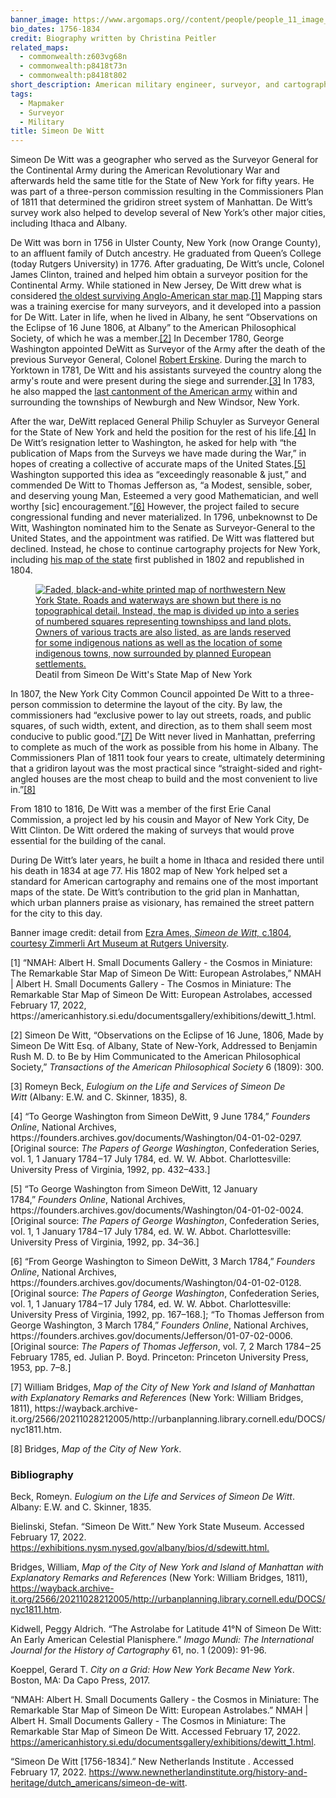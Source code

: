 ```yaml
---
banner_image: https://www.argomaps.org//content/people/people_11_image_compress_100.jpg
bio_dates: 1756-1834
credit: Biography written by Christina Peitler
related_maps:
  - commonwealth:z603vg68n
  - commonwealth:p8418t73n
  - commonwealth:p8418t802
short_description: American military engineer, surveyor, and cartographer
tags:
  - Mapmaker
  - Surveyor
  - Military
title: Simeon De Witt
---
```

<p>Simeon De Witt was a geographer who served as the Surveyor General for the Continental Army during the American Revolutionary War and afterwards held the same title for the State of New York for fifty years. He was part of a three-person commission resulting in the Commissioners Plan of 1811 that determined the gridiron street system of Manhattan. De Witt&rsquo;s survey work also helped to develop several of New York&rsquo;s other major cities, including Ithaca and Albany.</p>

<p>De Witt was born in 1756 in Ulster County, New York (now Orange County), to an affluent family of Dutch ancestry. He graduated from Queen&rsquo;s College (today Rutgers University) in 1776. After graduating, De Witt&rsquo;s uncle, Colonel James Clinton, trained and helped him obtain a surveyor position for the Continental Army. While stationed in New Jersey, De Witt drew what is considered <a href="https://americanhistory.si.edu/documentsgallery/exhibitions/dewitt_1.html">the oldest surviving Anglo-American star map</a>.<a href="#fn1">[1]</a> Mapping stars was a training exercise for many surveyors, and it developed into a passion for De Witt. Later in life, when he lived in Albany, he sent &ldquo;Observations on the Eclipse of 16 June 1806, at Albany&rdquo; to the American Philosophical Society, of which he was a member.<a href="#fn2">[2]</a> In December 1780, George Washington appointed DeWitt as Surveyor of the Army after the death of the previous Surveyor General, Colonel <a href="/people/robert-erskine/">Robert Erskine</a>. During the march to Yorktown in 1781, De Witt and his assistants surveyed the country along the army&#39;s route and were present during the siege and surrender.<a href="#fn3">[3]</a> In 1783, he also mapped the <a href="/maps/commonwealth:p8418t802/">last cantonment of the American army</a> within and surrounding the townships of Newburgh and New Windsor, New York.&nbsp;</p>

<p>After the war, DeWitt replaced General Philip Schuyler as Surveyor General for the State of New York and held the position for the rest of his life.<a href="#fn4">[4]</a> In De Witt&rsquo;s resignation letter to Washington, he asked for help with &ldquo;the publication of Maps from the Surveys we have made during the War,&rdquo; in hopes of creating a collective of accurate maps of the United States.<a href="#fn5">[5]</a> Washington supported this idea as &ldquo;exceedingly reasonable &amp; just,&rdquo; and commended De Witt to Thomas Jefferson as, &ldquo;a Modest, sensible, sober, and deserving young Man, Esteemed a very good Mathematician, and well worthy [sic] encouragement.&rdquo;<a href="#fn6">[6]</a> However, the project failed to secure congressional funding and never materialized. In 1796, unbeknownst to De Witt, Washington nominated him to the Senate as Surveyor-General to the United States, and the appointment was ratified. De Witt was flattered but declined. Instead, he chose to continue cartography projects for New York, including <a href="https://collections.leventhalmap.org/search/commonwealth:6t053q20w">his map of the state</a> first published in 1802 and republished in 1804.</p>

<figure class="img_full_width"><a href="/maps/commonwealth:z603vg68n/"><img alt="Faded, black-and-white printed map of northwestern New York State. Roads and waterways are shown but there is no topographical detail. Instead, the map is divided up into a series of numbered squares representing townshipss and land plots. Owners of various tracts are also listed, as are lands reserved for some indigenous nations as well as the location of some indigenous towns, now surrounded by planned European settlements." src="https://iiif.digitalcommonwealth.org/iiif/2/commonwealth:6108vt35r/729,282,4389,2427/1000,/0/default.jpg" /></a>

<figcaption>Deatil from Simeon De Witt&#39;s State Map of New York</figcaption>
</figure>

<p>In 1807, the New York City Common Council appointed De Witt to a three-person commission to determine the layout of the city. By law, the commissioners had &ldquo;exclusive power to lay out streets, roads, and public squares, of such width, extent, and direction, as to them shall seem most conducive to public good.&rdquo;<a href="#fn7">[7]</a> De Witt never lived in Manhattan, preferring to complete as much of the work as possible from his home in Albany. The Commissioners Plan of 1811 took four years to create, ultimately determining that a gridiron layout was the most practical since &ldquo;straight-sided and right-angled houses are the most cheap to build and the most convenient to live in.&rdquo;<a href="#fn8">[8]</a></p>

<p>From 1810 to 1816, De Witt was a member of the first Erie Canal Commission, a project led by his cousin and Mayor of New York City, De Witt Clinton. De Witt ordered the making of surveys that would prove essential for the building of the canal.</p>

<p>During De Witt&rsquo;s later years, he built a home in Ithaca and resided there until his death in 1834 at age 77. His 1802 map of New York helped set a standard for American cartography and remains one of the most important maps of the state. De Witt&rsquo;s contribution to the grid plan in Manhattan, which urban planners praise as visionary, has remained the street pattern for the city to this day.</p>

<p>Banner image credit: detail from <a href="https://zimmerli.emuseum.com/objects/58238/simeon-de-witt">Ezra Ames,&nbsp;<em>Simeon de Witt,&nbsp;</em>c.1804, courtesy Zimmerli Art Museum at Rutgers University</a>.</p>

<p><a name="fn1">[1]</a> &ldquo;NMAH: Albert H. Small Documents Gallery - the Cosmos in Miniature: The Remarkable Star Map of Simeon De Witt: European Astrolabes,&rdquo; NMAH | Albert H. Small Documents Gallery - The Cosmos in Miniature: The Remarkable Star Map of Simeon De Witt: European Astrolabes, accessed February 17, 2022, https://americanhistory.si.edu/documentsgallery/exhibitions/dewitt_1.html.</p>

<p><a name="fn2">[2]</a> Simeon De Witt, &ldquo;Observations on the Eclipse of 16 June, 1806, Made by Simeon De Witt Esq. of Albany, State of New-York, Addressed to Benjamin Rush M. D. to Be by Him Communicated to the American Philosophical Society,&rdquo;&nbsp;<em>Transactions of the American Philosophical Society</em>&nbsp;6 (1809): 300.</p>

<p><a name="fn3">[3]</a> Romeyn Beck, <em>Eulogium on the Life and Services of Simeon De Witt</em>&nbsp;(Albany: E.W. and C. Skinner, 1835), 8.</p>

<p><a name="fn4">[4]</a> &ldquo;To George Washington from Simeon DeWitt, 9 June 1784,&rdquo;&nbsp;<em>Founders Online</em>,&nbsp;National Archives, https://founders.archives.gov/documents/Washington/04-01-02-0297. [Original source:&nbsp;<em>The Papers of George Washington</em>, Confederation Series, vol. 1,&nbsp;1 January 1784 &ndash; 17 July 1784, ed. W. W. Abbot. Charlottesville: University Press of Virginia, 1992, pp. 432&ndash;433.]</p>

<p><a name="fn5">[5]</a> &ldquo;To George Washington from Simeon DeWitt, 12 January 1784,&rdquo;&nbsp;<em>Founders Online</em>,&nbsp;National Archives, https://founders.archives.gov/documents/Washington/04-01-02-0024. [Original source:&nbsp;<em>The Papers of George Washington</em>, Confederation Series, vol. 1,&nbsp;1 January 1784 &ndash; 17 July 1784, ed. W. W. Abbot. Charlottesville: University Press of Virginia, 1992, pp. 34&ndash;36.]</p>

<p><a name="fn6">[6]</a> &ldquo;From George Washington to Simeon DeWitt, 3 March 1784,&rdquo;&nbsp;<em>Founders Online</em>,&nbsp;National Archives, https://founders.archives.gov/documents/Washington/04-01-02-0128. [Original source:&nbsp;<em>The Papers of George Washington</em>, Confederation Series, vol. 1,&nbsp;1 January 1784 &ndash; 17 July 1784, ed. W. W. Abbot. Charlottesville: University Press of Virginia, 1992, pp. 167&ndash;168.];&nbsp;&ldquo;To Thomas Jefferson from George Washington, 3 March 1784,&rdquo;&nbsp;<em>Founders Online</em>,&nbsp;National Archives, https://founders.archives.gov/documents/Jefferson/01-07-02-0006. [Original source:&nbsp;<em>The Papers of Thomas Jefferson</em>, vol. 7,&nbsp;2 March 1784 &ndash; 25 February 1785, ed. Julian P. Boyd. Princeton: Princeton University Press, 1953, pp. 7&ndash;8.]</p>

<p><a name="fn7">[7]</a> William Bridges,<em> Map of the City of New York and Island of Manhattan with Explanatory Remarks and References</em> (New York: William Bridges, 1811), https://wayback.archive-it.org/2566/20211028212005/http://urbanplanning.library.cornell.edu/DOCS/nyc1811.htm.</p>

<p><a name="fn8">[8]</a> Bridges, <em>Map of the City of New York</em>.</p>

### Bibliography

<p>Beck, Romeyn. <em>Eulogium on the Life and Services of Simeon De Witt</em>. Albany: E.W. and C. Skinner, 1835.</p>

<p>Bielinski, Stefan. &ldquo;Simeon De Witt.&rdquo; New York State Museum. Accessed February 17, 2022. <a href="https://exhibitions.nysm.nysed.gov/albany/bios/d/sdewitt.html">https://exhibitions.nysm.nysed.gov/albany/bios/d/sdewitt.html.</a></p>

<p>Bridges, William, <em>Map of the City of New York and Island of Manhattan with Explanatory Remarks and References </em>(New York: William Bridges, 1811), <a href="https://wayback.archive-it.org/2566/20211028212005/http://urbanplanning.library.cornell.edu/DOCS/nyc1811.htm">https://wayback.archive-it.org/2566/20211028212005/http://urbanplanning.library.cornell.edu/DOCS/nyc1811.htm</a>.</p>

<p>Kidwell, Peggy Aldrich. &ldquo;The Astrolabe for Latitude 41&deg;N of Simeon De Witt: An Early American Celestial Planisphere.&rdquo; <em>Imago Mundi: The International Journal for the History of Cartography</em> 61, no. 1 (2009): 91-96.&nbsp;</p>

<p>Koeppel, Gerard T.&nbsp;<em>City on a Grid: How New York Became New York</em>. Boston, MA: Da Capo Press, 2017.&nbsp;</p>

<p>&ldquo;NMAH: Albert H. Small Documents Gallery - the Cosmos in Miniature: The Remarkable Star Map of Simeon De Witt: European Astrolabes.&rdquo; NMAH | Albert H. Small Documents Gallery - The Cosmos in Miniature: The Remarkable Star Map of Simeon De Witt. Accessed February 17, 2022. <a href="https://americanhistory.si.edu/documentsgallery/exhibitions/dewitt_1.html">https://americanhistory.si.edu/documentsgallery/exhibitions/dewitt_1.html</a>.&nbsp;</p>

<p>&ldquo;Simeon De Witt [1756-1834].&rdquo; New Netherlands Institute . Accessed February 17, 2022. <a href="https://www.newnetherlandinstitute.org/history-and-heritage/dutch_americans/simeon-de-witt">https://www.newnetherlandinstitute.org/history-and-heritage/dutch_americans/simeon-de-witt</a>.&nbsp;</p>

